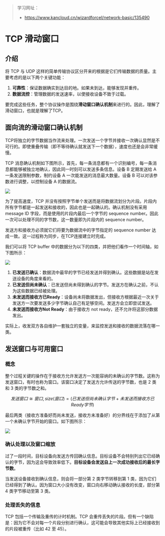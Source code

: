 > 学习网址：
>
> - https://www.kancloud.cn/wizardforcel/network-basic/135490

# TCP 滑动窗口

## 介绍

将 TCP 与 UDP 这样的简单传输协议区分开来的根据是它们传输数据的质量。主要考虑的是以下两个关键功能：

1. **可靠性**：保证数据确实到达目的地。如果未到达，能够发现并重传。
2. **数据流控**：管理数据的发送速率，以使接收设备不致于过载。

要完成这些任务，整个协议操作是围绕**滑动窗口确认机制**来进行的。因此，理解了滑动窗口，也就是理解了TCP。

## 面向流的滑动窗口确认机制

TCP将独立的字节数据当作流来处理。一次发送一个字节并接收一次确认显然是不可行的。即使重叠传输（即不等待确认就发送下一个数据），速度也还是会非常缓慢。

TCP 消息确认机制如下图所示，首先，每一条消息都有一个识别编号，每一条消息都能够被独立地确认，因此同一时刻可以发送多条信息。设备 B 定期发送给 A 一条发送限制参数，制约设备 A 一次能发送的消息最大数量。设备 B 可以对该参数进行调整，以控制设备 A 的数据流。

![](../TCP002.jpg)

为了提高速度，TCP 并没有按照字节单个发送而是将数据流划分为片段。片段内所有字节都是一起发送和接收的，因此也是一起确认的。确认机制没有采用 message ID 字段，而是使用的片段内最后一个字节的 sequence number。因此一次可以处理不同的字节数，这一数量即为片段内的 sequence number。

发送方和接收方必须就它们将要为数据流中的字节指定的 sequence number 达成一致。这一过程称为同步，在TCP连接建立时完成。



我们可以将 TCP buffer 中的数据分为以下的四类，并把他们看作一个时间轴，如下图所示：

![](../TCP003.jpg)

1. **已发送已确认**：数据流中最早的字节已经发送并得到确认。这些数据是站在发送设备的角度来看的。
2. **已发送但尚未确认**：已发送但尚未得到确认的字节。发送方在确认之前，不认为这些数据已经被处理。
3. **未发送而接收方已Ready**：设备尚未将数据发出，但接收方根据最近一次关于发送方一次要发送多少字节确认自己有足够空间。发送方会立即尝试发送。
4. **未发送而接收方Not Ready**：由于接收方 not ready，还不允许将这部分数据发出。

实际上，收发双方各自维护一套独立的变量，来监控发送和接收的数据流落在哪一类。

## 发送窗口与可用窗口

### 概念

整个过程关键的操作在于接收方允许发送方一次能容纳的未确认的字节数。这称为发送窗口，有时也称为窗口。该窗口决定了发送方允许传送的字节数，也是 2 类和 3 类的字节数之和。

$$发送窗口 \cong 窗口, size(窗口) = (已发送但尚未确认字节 + 未发送而接收方已 Ready 字节)$$

最后两类（接收方准备好而尚未发送，接收方未准备好）的分界线在于添加了从第一个未确认字节开始的窗口。如下图所示：

![](../TCP004.jpg)

### 确认处理以及窗口缩放

过了一段时间，目标设备向发送方传回确认信息。目标设备不会特别列出它已经确认的字节，因为这会导致效率低下。**目标设备会发送自上一次成功接收后的最长字节数**。

当发送设备接收到确认信息，则会将一部分第 2 类字节转移到第 1 类，因为它们已经得到了确认。因为窗口大小没有改变，窗口向右移动确认接收的长度，部分第 4 类字节移动至第 3 类。

### 处理丢失的信息

TCP 包括一个传输及重传的计时机制。TCP 会重传丢失的片段。但有一个缺陷是：因为它不会对每一个片段分别进行确认，这可能会导致其他实际上已经接收到的片段被重传（比如 42 至 45）。